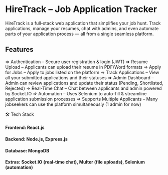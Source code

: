 # HireTrack – Job Application Tracker
HireTrack is a full-stack web application that simplifies your job hunt.
Track applications, manage your resumes, chat with admins, and even automate parts of your application process — all from a single seamless platform.

## Features
=> Authentication – Secure user registration & login (JWT)
=> Resume Upload – Applicants can upload their resume in PDF/Word formats
=> Apply for Jobs – Apply to jobs listed on the platform
=> Track Applications – View all your submitted applications and their statuses
=> Admin Dashboard – Admin can review applications and update their status (Pending, Shortlisted, Rejected)
=> Real-Time Chat – Chat between applicants and admin powered by Socket.IO
=> Automation – Uses Selenium to auto-fill & streamline application submission processes
=> Supports Multiple Applicants – Many jobseekers can use the platform simultaneously (1 admin for now)

🛠️ Tech Stack
#### Frontend: React.js
#### Backend: Node.js, Express.js
#### Database: MongoDB
#### Extras: Socket.IO (real-time chat), Multer (file uploads), Selenium (automation)
